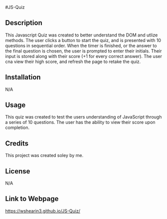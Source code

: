 #JS-Quiz

## Description

This Javascript Quiz was created to better understand the DOM and utlize methods. The user clicks a button to start the quiz, and is presented with 10 questions in sequential order. When the timer is finished, or the answer to the final question is chosen, the user is prompted to enter their initials. Their input is stored along with their score (+1 for every correct answer). The user cna view their high score, and refresh the page to retake the quiz.

## Installation

N/A

## Usage

This quiz was created to test the users understanding of JavaScript through a series of 10 questions. The user has the ability to view their score upon completion.

## Credits

This project was created soley by me.

## License

N/A

## Link to Webpage

https://wshearin3.github.io/JS-Quiz/

